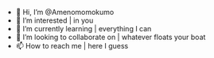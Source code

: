 - 👋 Hi, I’m @Amenomomokumo
- 👀 I’m interested | in you
- 🌱 I’m currently learning | everything I can
- 💞️ I’m looking to collaborate on | whatever floats your boat
- 📫 How to reach me | here I guess

<!---
Amenomomokumo/Amenomomokumo is a ✨ special ✨ repository because its `README.md` (this file) appears on your GitHub profile.
You can click the Preview link to take a look at your changes.
--->
